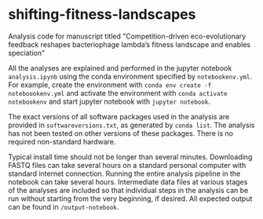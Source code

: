 # shifting-fitness-landscapes
Analysis code for manuscript titled "Competition-driven eco-evolutionary feedback reshapes bacteriophage lambda’s fitness landscape and enables speciation"

All the analyses are explained and performed in the jupyter notebook `analysis.ipynb` using the conda environment specified by `notebookenv.yml`.
For example, create the environment with `conda env create -f noteboookenv.yml` and activate the environment with `conda activate notebookenv` and start jupyter notebook with `jupyter notebook`. 

The exact versions of all software packages used in the analysis are provided in `softwareversions.txt`, as generated by `conda list`. The analysis has not been tested on other versions of these packages. There is no required non-standard hardware. 

Typical install time should not be longer than several minutes. Downloading FASTQ files can take several hours on a standard personal computer with standard internet connection. Running the entire analysis pipeline in the notebook can take several hours. Intermediate data files at various stages of the analyses are included so that individual steps in the analysis can be run without starting from the very beginning, if desired. All expected output can be found in `/output-notebook`. 

